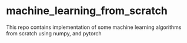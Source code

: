 # machine_learning_from_scratch
This repo contains implementation of some machine learning algorithms from scratch using numpy, and pytorch
